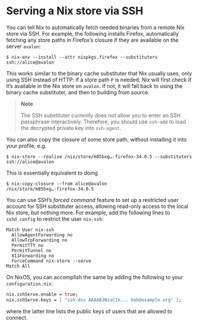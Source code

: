 # Serving a Nix store via SSH

You can tell Nix to automatically fetch needed binaries from a remote
Nix store via SSH. For example, the following installs Firefox,
automatically fetching any store paths in Firefox’s closure if they are
available on the server `avalon`:

```console
$ nix-env --install --attr nixpkgs.firefox --substituters ssh://alice@avalon
```

This works similar to the binary cache substituter that Nix usually
uses, only using SSH instead of HTTP: if a store path `P` is needed, Nix
will first check if it’s available in the Nix store on `avalon`. If not,
it will fall back to using the binary cache substituter, and then to
building from source.

> **Note**
> 
> The SSH substituter currently does not allow you to enter an SSH
> passphrase interactively. Therefore, you should use `ssh-add` to load
> the decrypted private key into `ssh-agent`.

You can also copy the closure of some store path, without installing it
into your profile, e.g.

```console
$ nix-store --realise /nix/store/m85bxg…-firefox-34.0.5 --substituters
ssh://alice@avalon
```

This is essentially equivalent to doing

```console
$ nix-copy-closure --from alice@avalon
/nix/store/m85bxg…-firefox-34.0.5
```

You can use SSH’s *forced command* feature to set up a restricted user
account for SSH substituter access, allowing read-only access to the
local Nix store, but nothing more. For example, add the following lines
to `sshd_config` to restrict the user `nix-ssh`:

    Match User nix-ssh
      AllowAgentForwarding no
      AllowTcpForwarding no
      PermitTTY no
      PermitTunnel no
      X11Forwarding no
      ForceCommand nix-store --serve
    Match All

On NixOS, you can accomplish the same by adding the following to your
`configuration.nix`:

```nix
nix.sshServe.enable = true;
nix.sshServe.keys = [ "ssh-dss AAAAB3NzaC1k... bob@example.org" ];
```

where the latter line lists the public keys of users that are allowed to
connect.
